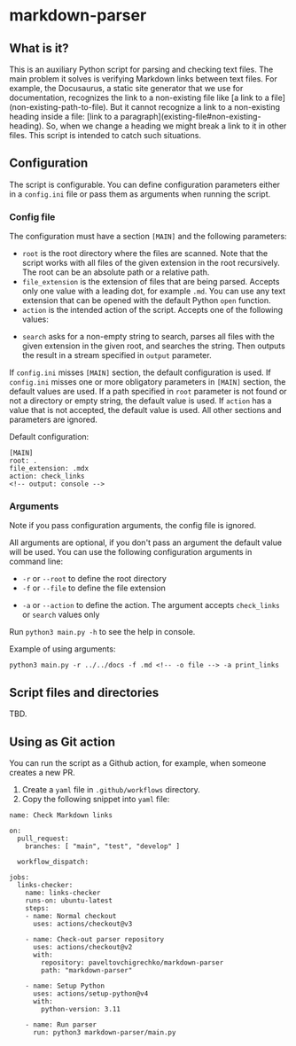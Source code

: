 # markdown-parser

## What is it? 

This is an auxiliary Python script for parsing and checking text files. The main problem it solves is verifying Markdown links between text files. For example, the Docusaurus, a static site generator that we use for documentation, recognizes the link to a non-existing file like \[a link to a file\](non-existing-path-to-file). But it cannot recognize a link to a non-existing heading inside a file: \[link to a paragraph\](existing-file#non-existing-heading). So, when we change a heading we might break a link to it in other files. This script is intended to catch such situations. 

## Configuration

The script is configurable. You can define configuration parameters either in a `config.ini` file or pass them as arguments when running the script. 

### Config file

The configuration must have a section `[MAIN]` and the following parameters:
* `root` is the root directory where the files are scanned. Note that the script works with all files of the given extension in the root recursively. The root can be an absolute path or a relative path. 
* `file_extension` is the extension of files that are being parsed. Accepts only one value with a leading dot, for example `.md`. You can use any text extension that can be opened with the default Python `open` function.
* `action` is the intended action of the script. Accepts one of the following values: 
<!--  * `check_links` parses all files with a given extension in a given root and checks all Markdown links. If there are broken links, it outputs them in a stream specified in `output` parameter. -->
<!--  * `print_links` parses all files with a given extension in a given root and prints them in a stream specified in `output` parameter. -->
  * `search` asks for a non-empty string to search, parses all files with the given extension in the given root, and searches the string. Then outputs the result in a stream specified in `output` parameter.
<!-- * `output` defines the stream for outputting the action result. Accepts one of the following values: -->
<!--  * `console` outputs the result in the standard OS console stream -->
<!--  * `file` creates a `txt` file in the script directory with the result -->

If `config.ini` misses `[MAIN]` section, the default configuration is used.
If `config.ini` misses one or more obligatory parameters in `[MAIN]` section, the default values are used.
If a path specified in `root` parameter is not found or not a directory or empty string, the default value is used.
If `action` <!-- and / or `output` parameters have --> has a value that is not accepted, the default value is used.
All other sections and parameters are ignored.

Default configuration:
```commandline
[MAIN]
root: .
file_extension: .mdx
action: check_links
<!-- output: console -->
```

### Arguments

Note if you pass configuration arguments, the config file is ignored.

All arguments are optional, if you don't pass an argument the default value will be used.
You can use the following configuration arguments in command line:
* `-r` or `--root` to define the root directory
* `-f` or `--file` to define the file extension
<!-- * `-o` or `--output` to define the output format. The argument accepts `file` or `console` values only -->
* `-a` or `--action` to define the action. The argument accepts `check_links`<!-- , `print_links`, --> or `search` values only

Run `python3 main.py -h` to see the help in console.

Example of using arguments:
```commandline
python3 main.py -r ../../docs -f .md <!-- -o file --> -a print_links
```

## Script files and directories

TBD.

## Using as Git action

You can run the script as a Github action, for example, when someone creates a new PR.

1. Create a `yaml` file in `.github/workflows` directory.
2. Copy the following snippet into `yaml` file:
```
name: Check Markdown links

on: 
  pull_request:    
    branches: [ "main", "test", "develop" ]

  workflow_dispatch:

jobs:
  links-checker:
    name: links-checker
    runs-on: ubuntu-latest
    steps:
    - name: Normal checkout
      uses: actions/checkout@v3
      
    - name: Check-out parser repository
      uses: actions/checkout@v2
      with:
        repository: paveltovchigrechko/markdown-parser
        path: "markdown-parser"
        
    - name: Setup Python
      uses: actions/setup-python@v4
      with:
        python-version: 3.11

    - name: Run parser
      run: python3 markdown-parser/main.py      
``` 
